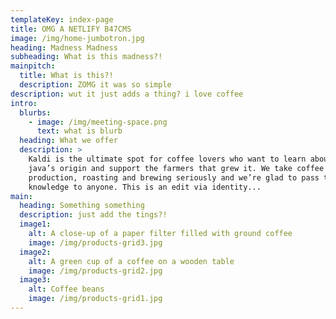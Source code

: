 ```yaml
---
templateKey: index-page
title: OMG A NETLIFY B47CMS
image: /img/home-jumbotron.jpg
heading: Madness Madness
subheading: What is this madness?!
mainpitch:
  title: What is this?!
  description: ZOMG it was so simple
description: wut it just adds a thing? i love coffee
intro:
  blurbs:
    - image: /img/meeting-space.png
      text: what is blurb
  heading: What we offer
  description: >
    Kaldi is the ultimate spot for coffee lovers who want to learn about their
    java’s origin and support the farmers that grew it. We take coffee
    production, roasting and brewing seriously and we’re glad to pass that
    knowledge to anyone. This is an edit via identity...
main:
  heading: Something something
  description: just add the tings?!
  image1:
    alt: A close-up of a paper filter filled with ground coffee
    image: /img/products-grid3.jpg
  image2:
    alt: A green cup of a coffee on a wooden table
    image: /img/products-grid2.jpg
  image3:
    alt: Coffee beans
    image: /img/products-grid1.jpg
---
```


